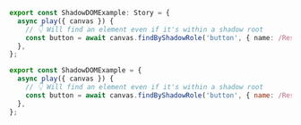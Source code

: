```ts filename="Example.stories.ts" renderer="web-components" language="ts"
export const ShadowDOMExample: Story = {
  async play({ canvas }) {
    // 👇 Will find an element even if it's within a shadow root
    const button = await canvas.findByShadowRole('button', { name: /Reset/i });
  },
};
```

```js filename="Example.stories.js" renderer="web-components" language="js"
export const ShadowDOMExample = {
  async play({ canvas }) {
    // 👇 Will find an element even if it's within a shadow root
    const button = await canvas.findByShadowRole('button', { name: /Reset/i });
  },
};
```
